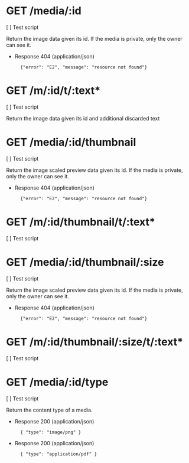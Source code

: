 # GET /media/:id
[ ] Test script

Return the image data given its id. If the media is private, only the owner can see it. 

+ Response 404 (application/json)

		{"error": "E2", "message": "resource not found"}


# GET /m/:id/t/:text*
[ ] Test script

Return the image data given its id and additional discarded text

# GET /media/:id/thumbnail
[ ] Test script

Return the image scaled preview data given its id. If the media is private, only the owner can see it.

+ Response 404 (application/json)

		{"error": "E2", "message": "resource not found"}

# GET /m/:id/thumbnail/t/:text*
[ ] Test script

# GET /media/:id/thumbnail/:size
[ ] Test script

Return the image scaled preview data given its id. If the media is private, only the owner can see it.

+ Response 404 (application/json)

		{"error": "E2", "message": "resource not found"}


# GET /m/:id/thumbnail/:size/t/:text*
[ ] Test script

# GET /media/:id/type
[ ] Test script

Return the content type of a media.

+ Response 200 (application/json)

		{ "type": "image/png" }

+ Response 200 (application/json)

		{ "type": "application/pdf" }